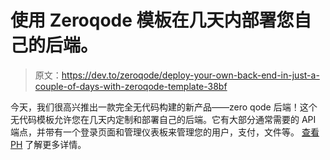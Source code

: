 # 使用 Zeroqode 模板在几天内部署您自己的后端。

> 原文：<https://dev.to/zeroqode/deploy-your-own-back-end-in-just-a-couple-of-days-with-zeroqode-template-38bf>

今天，我们很高兴推出一款完全无代码构建的新产品——zero qode 后端！这个无代码模板允许您在几天内定制和部署自己的后端。它有大部分通常需要的 API 端点，并带有一个登录页面和管理仪表板来管理您的用户，支付，文件等。
[查看 PH](https://www.producthunt.com/posts/zeroqode-backend) 了解更多详情。